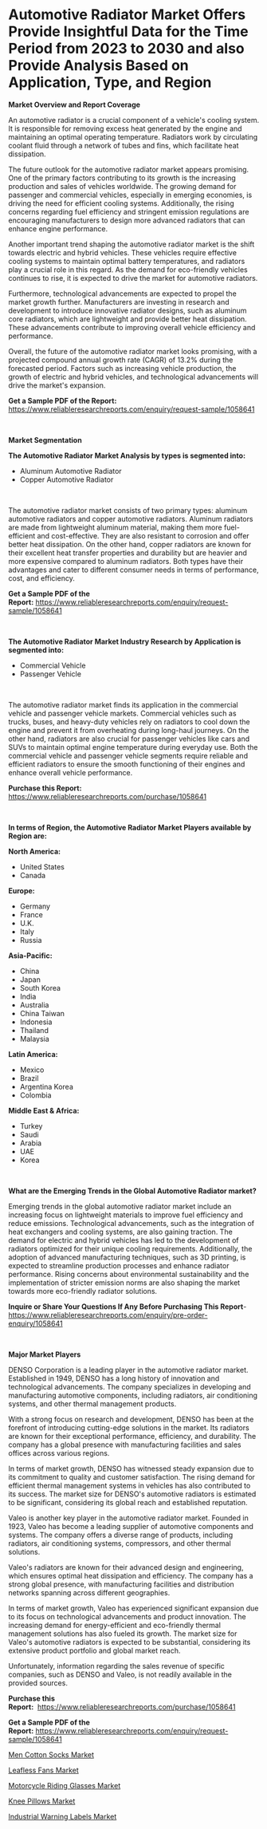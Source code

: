 <p><h1>Automotive Radiator Market Offers Provide Insightful Data for the Time Period from 2023 to 2030 and also Provide Analysis Based on Application, Type, and Region</h1></p><p><strong>Market Overview and Report Coverage</strong></p>
<p><p>An automotive radiator is a crucial component of a vehicle's cooling system. It is responsible for removing excess heat generated by the engine and maintaining an optimal operating temperature. Radiators work by circulating coolant fluid through a network of tubes and fins, which facilitate heat dissipation.</p><p>The future outlook for the automotive radiator market appears promising. One of the primary factors contributing to its growth is the increasing production and sales of vehicles worldwide. The growing demand for passenger and commercial vehicles, especially in emerging economies, is driving the need for efficient cooling systems. Additionally, the rising concerns regarding fuel efficiency and stringent emission regulations are encouraging manufacturers to design more advanced radiators that can enhance engine performance.</p><p>Another important trend shaping the automotive radiator market is the shift towards electric and hybrid vehicles. These vehicles require effective cooling systems to maintain optimal battery temperatures, and radiators play a crucial role in this regard. As the demand for eco-friendly vehicles continues to rise, it is expected to drive the market for automotive radiators.</p><p>Furthermore, technological advancements are expected to propel the market growth further. Manufacturers are investing in research and development to introduce innovative radiator designs, such as aluminum core radiators, which are lightweight and provide better heat dissipation. These advancements contribute to improving overall vehicle efficiency and performance.</p><p>Overall, the future of the automotive radiator market looks promising, with a projected compound annual growth rate (CAGR) of 13.2% during the forecasted period. Factors such as increasing vehicle production, the growth of electric and hybrid vehicles, and technological advancements will drive the market's expansion.</p></p>
<p><strong>Get a Sample PDF of the Report:</strong> <a href="https://www.reliableresearchreports.com/enquiry/request-sample/1058641">https://www.reliableresearchreports.com/enquiry/request-sample/1058641</a></p>
<p>&nbsp;</p>
<p><strong>Market Segmentation</strong></p>
<p><strong>The Automotive Radiator Market Analysis by types is segmented into:</strong></p>
<p><ul><li>Aluminum Automotive Radiator</li><li>Copper Automotive Radiator</li></ul></p>
<p>&nbsp;</p>
<p><p>The automotive radiator market consists of two primary types: aluminum automotive radiators and copper automotive radiators. Aluminum radiators are made from lightweight aluminum material, making them more fuel-efficient and cost-effective. They are also resistant to corrosion and offer better heat dissipation. On the other hand, copper radiators are known for their excellent heat transfer properties and durability but are heavier and more expensive compared to aluminum radiators. Both types have their advantages and cater to different consumer needs in terms of performance, cost, and efficiency.</p></p>
<p><strong>Get a Sample PDF of the Report:</strong>&nbsp;<a href="https://www.reliableresearchreports.com/enquiry/request-sample/1058641">https://www.reliableresearchreports.com/enquiry/request-sample/1058641</a></p>
<p>&nbsp;</p>
<p><strong>The Automotive Radiator Market Industry Research by Application is segmented into:</strong></p>
<p><ul><li>Commercial Vehicle</li><li>Passenger Vehicle</li></ul></p>
<p>&nbsp;</p>
<p><p>The automotive radiator market finds its application in the commercial vehicle and passenger vehicle markets. Commercial vehicles such as trucks, buses, and heavy-duty vehicles rely on radiators to cool down the engine and prevent it from overheating during long-haul journeys. On the other hand, radiators are also crucial for passenger vehicles like cars and SUVs to maintain optimal engine temperature during everyday use. Both the commercial vehicle and passenger vehicle segments require reliable and efficient radiators to ensure the smooth functioning of their engines and enhance overall vehicle performance.</p></p>
<p><strong>Purchase this Report:</strong>&nbsp; <a href="https://www.reliableresearchreports.com/purchase/1058641">https://www.reliableresearchreports.com/purchase/1058641</a></p>
<p>&nbsp;</p>
<p><strong>In terms of Region, the Automotive Radiator Market Players available by Region are:</strong></p>
<p>
    <p> <strong> North America: </strong>
        <ul>
            <li>United States</li>
            <li>Canada</li>
        </ul>
        </p> 
    <p> <strong> Europe: </strong>
        <ul>
            <li>Germany</li>
            <li>France</li>
            <li>U.K.</li>
            <li>Italy</li>
            <li>Russia</li>
        </ul>
        </p> 
    <p> <strong> Asia-Pacific: </strong>
        <ul>
            <li>China</li>
            <li>Japan</li>
            <li>South Korea</li>
            <li>India</li>
            <li>Australia</li>
            <li>China Taiwan</li>
            <li>Indonesia</li>
            <li>Thailand</li>
            <li>Malaysia</li>
        </ul>
        </p> 
    <p> <strong> Latin America: </strong>
        <ul>
            <li>Mexico</li>
            <li>Brazil</li>
            <li>Argentina Korea</li>
            <li>Colombia</li>
        </ul>
        </p> 
    <p> <strong> Middle East & Africa: </strong>
        <ul>
            <li>Turkey</li>
            <li>Saudi</li>
            <li>Arabia</li>
            <li>UAE</li>
            <li>Korea</li>
        </ul>
    </p>
    </p>
<p>&nbsp;</p>
<p><strong>What are the Emerging Trends in the Global Automotive Radiator market?</strong></p>
<p><p>Emerging trends in the global automotive radiator market include an increasing focus on lightweight materials to improve fuel efficiency and reduce emissions. Technological advancements, such as the integration of heat exchangers and cooling systems, are also gaining traction. The demand for electric and hybrid vehicles has led to the development of radiators optimized for their unique cooling requirements. Additionally, the adoption of advanced manufacturing techniques, such as 3D printing, is expected to streamline production processes and enhance radiator performance. Rising concerns about environmental sustainability and the implementation of stricter emission norms are also shaping the market towards more eco-friendly radiator solutions.</p></p>
<p><strong>Inquire or Share Your Questions If Any Before Purchasing This Report</strong>- <a href="https://www.reliableresearchreports.com/enquiry/pre-order-enquiry/1058641">https://www.reliableresearchreports.com/enquiry/pre-order-enquiry/1058641</a></p>
<p>&nbsp;</p>
<p><strong>Major Market Players</strong></p>
<p><p>DENSO Corporation is a leading player in the automotive radiator market. Established in 1949, DENSO has a long history of innovation and technological advancements. The company specializes in developing and manufacturing automotive components, including radiators, air conditioning systems, and other thermal management products.</p><p>With a strong focus on research and development, DENSO has been at the forefront of introducing cutting-edge solutions in the market. Its radiators are known for their exceptional performance, efficiency, and durability. The company has a global presence with manufacturing facilities and sales offices across various regions.</p><p>In terms of market growth, DENSO has witnessed steady expansion due to its commitment to quality and customer satisfaction. The rising demand for efficient thermal management systems in vehicles has also contributed to its success. The market size for DENSO's automotive radiators is estimated to be significant, considering its global reach and established reputation.</p><p>Valeo is another key player in the automotive radiator market. Founded in 1923, Valeo has become a leading supplier of automotive components and systems. The company offers a diverse range of products, including radiators, air conditioning systems, compressors, and other thermal solutions.</p><p>Valeo's radiators are known for their advanced design and engineering, which ensures optimal heat dissipation and efficiency. The company has a strong global presence, with manufacturing facilities and distribution networks spanning across different geographies.</p><p>In terms of market growth, Valeo has experienced significant expansion due to its focus on technological advancements and product innovation. The increasing demand for energy-efficient and eco-friendly thermal management solutions has also fueled its growth. The market size for Valeo's automotive radiators is expected to be substantial, considering its extensive product portfolio and global market reach.</p><p>Unfortunately, information regarding the sales revenue of specific companies, such as DENSO and Valeo, is not readily available in the provided sources.</p></p>
<p><strong>Purchase this Report:</strong>&nbsp;&nbsp;<a href="https://www.reliableresearchreports.com/purchase/1058641">https://www.reliableresearchreports.com/purchase/1058641</a></p>
<p></p>
<p><strong>Get a Sample PDF of the Report:</strong>&nbsp;<a href="https://www.reliableresearchreports.com/enquiry/request-sample/1058641">https://www.reliableresearchreports.com/enquiry/request-sample/1058641</a></p>
<p><p><a href="https://medium.com/@jailynpurdy1934/men-cotton-socks-market-comprehensive-assessment-by-type-application-and-geography-5b2c7a1fb787">Men Cotton Socks Market</a></p><p><a href="https://medium.com/@alaynagrant2023/leafless-fans-market-research-report-its-history-and-forecast-2023-to-2030-cef68659f1ee">Leafless Fans Market</a></p><p><a href="https://medium.com/@germanbraun1929/motorcycle-riding-glasses-market-furnishes-information-on-market-share-market-trends-and-market-2401191926ef">Motorcycle Riding Glasses Market</a></p><p><a href="https://medium.com/@dexterhayes2023/knee-pillows-market-trends-forecast-and-competitive-analysis-to-2030-c4d22d40f7a3">Knee Pillows Market</a></p><p><a href="https://medium.com/@myrticecole/industrial-warning-labels-market-trends-forecast-and-competitive-analysis-to-2030-d67ae9ceba99">Industrial Warning Labels Market</a></p></p>